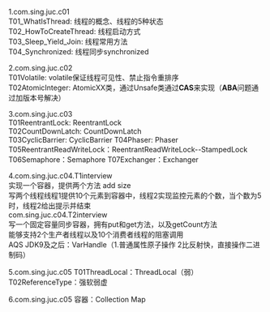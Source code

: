 1.com.sing.juc.c01  
T01_WhatIsThread: 线程的概念、线程的5种状态  
T02_HowToCreateThread: 线程启动方式  
T03_Sleep_Yield_Join: 线程常用方法  
T04_Synchronized: 线程同步synchronized  

2.com.sing.juc.c02  
T01Volatile: volatile保证线程可见性、禁止指令重排序  
T02AtomicInteger: AtomicXX类，通过Unsafe类通过**CAS**来实现（**ABA**问题通过加版本号解决）  

3.com.sing.juc.c03  
T01ReentrantLock: ReentrantLock  
T02CountDownLatch: CountDownLatch  
T03CyclicBarrier: CyclicBarrier
T04Phaser: Phaser
T05ReentrantReadWriteLock：ReentrantReadWriteLock--StampedLock   
T06Semaphore：Semaphore
T07Exchanger：Exchanger

4.com.sing.juc.c04.T1interview  
    实现一个容器，提供两个方法 add size  
    写两个线程线程1提供10个元素到容器中，线程2实现监控元素的个数，当个数为5时，线程2给出提示并结束  
com.sing.juc.c04.T2interview  
    写一个固定容量同步容器，拥有put和get方法，以及getCount方法  
    能够支持2个生产者线程以及10个消费者线程的阻塞调用  
AQS
JDK9及之后：VarHandle（1.普通属性原子操作 2比反射快，直接操作二进制码）

5.com.sing.juc.c05
T01ThreadLocal：ThreadLocal（弱）
T02ReferenceType：强软弱虚

6.com.sing.juc.c05
容器：Collection  Map 

  